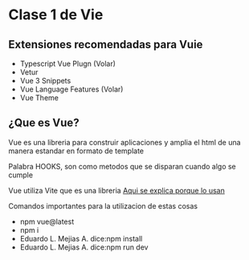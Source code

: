 # Clase 1 de Vie
## Extensiones recomendadas para Vuie
- Typescript Vue Plugn (Volar) 
- Vetur 
- Vue 3 Snippets 
- Vue Language Features (Volar) 
- Vue Theme 

## ¿Que es Vue?

Vue es una libreria para construir aplicaciones y amplia el html de una manera estandar en formato de template 

Palabra HOOKS, son como metodos que se disparan cuando algo se cumple 

Vue utiliza Vite que es una libreria [Aqui se explica porque lo usan](https://vitejs.dev/guide/why.html)

Comandos importantes para la utilizacion de estas cosas
- npm vue@latest
- npm i 
- Eduardo L. Mejias A. dice:npm install 
- Eduardo L. Mejias A. dice:npm run dev 